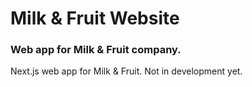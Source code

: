 # Milk & Fruit Website
### Web app for Milk & Fruit company.

Next.js web app for Milk &amp; Fruit.
Not in development yet.
